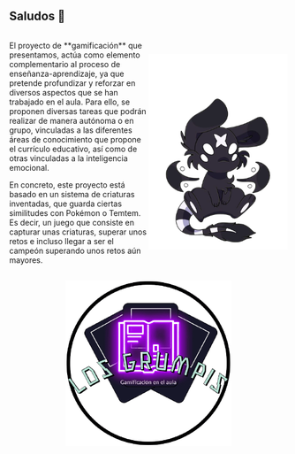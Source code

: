 ## Saludos 👋

<div style="display: flex; align-items: center; justify-content: space-between;">
  <div style="flex: 1;">
    <p>
      El proyecto de **gamificación** que presentamos, actúa como elemento complementario al proceso de enseñanza-aprendizaje, ya que pretende profundizar y reforzar en diversos aspectos que se han trabajado en el aula. Para ello, se proponen diversas tareas que podrán realizar de manera autónoma o en grupo, vinculadas a las diferentes áreas de conocimiento que propone el currículo educativo, así como de otras vinculadas a la inteligencia emocional.
    </p>
    <p>
      En concreto, este proyecto está basado en un sistema de criaturas inventadas, que guarda ciertas similitudes con Pokémon o Temtem. Es decir, un juego que consiste en capturar unas criaturas, superar unos retos e incluso llegar a ser el campeón superando unos retos aún mayores.
    </p>
  </div>
  <div style="flex: 1; text-align: right;">
    <img src="https://github.com/PandaGamingClassroom/grumpiStore/blob/main/src/assets/grumpis/Nifu.png" alt="Nifu" width="300"/>
  </div>
</div>

<p align="center">
  <img src="https://github.com/PandaGamingClassroom/grumpiStore/blob/main/src/assets/Logo_v0.1_sinFondo.png" alt="Logo Grumpis" width="300"/>
</p>
